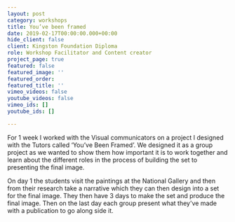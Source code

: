 ```yaml
---
layout: post
category: workshops
title: You’ve been framed
date: 2019-02-17T00:00:00.000+00:00
hide_client: false
client: Kingston Foundation Diploma
role: Workshop Facilitator and Content creator
project_page: true
featured: false
featured_image: ''
featured_order: 
featured_title: ''
vimeo_videos: false
youtube_videos: false
vimeo_ids: []
youtube_ids: []

---
```

For 1 week I worked with the Visual communicators on a project I designed with the Tutors called ‘You’ve Been Framed’. We designed it as a group project as we wanted to show them how important it is to work together and learn about the different roles in the process of building the set to presenting the final image.

On day 1 the students visit the paintings at the National Gallery and then from their research take a narrative which they can then design into a set for the final image. They then have 3 days to make the set and produce the final image. Then on the last day each group present what they've made with a publication to go along side it.